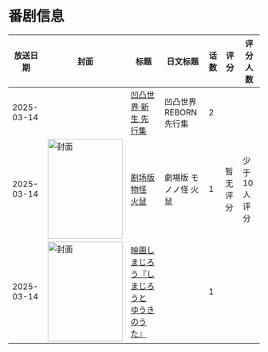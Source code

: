 # 番剧信息

|放送日期|封面|标题|日文标题|话数|评分|评分人数|
|---|---|---|---|---|---|---|
|2025-03-14||[凹凸世界·新生 先行集](https://bangumi.tv/subject/501950)|凹凸世界REBORN 先行集|2|||
|2025-03-14|<img src="https://lain.bgm.tv/pic/cover/c/a2/ad/505488_46VK3.jpg" alt="封面" style="width:150px;height:200px;object-fit:cover;">|[剧场版 物怪 火鼠](https://bangumi.tv/subject/505488)|劇場版 モノノ怪 火鼠|1|暂无评分|少于10人评分|
|2025-03-14|<img src="https://lain.bgm.tv/pic/cover/c/df/78/521150_BATw5.jpg" alt="封面" style="width:150px;height:200px;object-fit:cover;">|[映画しまじろう『しまじろうと ゆうきのうた』](https://bangumi.tv/subject/521150)||1|||
